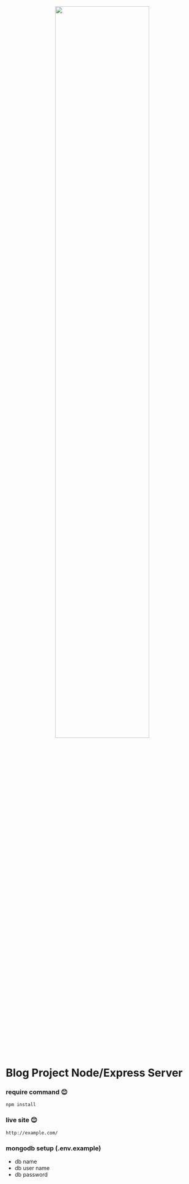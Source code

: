 <div style="text-align:center">
    <a href="#">
        <img width="70%" src="https://i.ibb.co/dKxqq22/wild-logo.png" />
    </a>
</div>

# Blog Project Node/Express Server


### require command :blush:
```
npm install
```
### live site :blush:
```
http://example.com/
```
### mongodb setup (.env.example)

- db name
- db user name
- db password